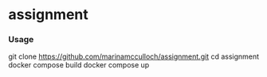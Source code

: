# assignment

### Usage ###

git clone https://github.com/marinamcculloch/assignment.git
cd assignment 
docker compose build
docker compose up
